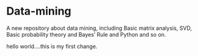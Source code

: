 # Data-mining
A new repository about data mining, including Basic matrix analysis, SVD, Basic probability theory and Bayes’ Rule and Python and so on.

hello world....this is my first change.
